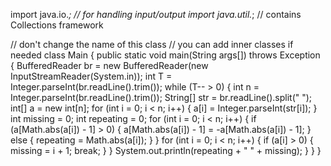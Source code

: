 import java.io.*; // for handling input/output
import java.util.*; // contains Collections framework

// don't change the name of this class
// you can add inner classes if needed
class Main {
   public static void main(String args[]) throws Exception {
        BufferedReader br = new BufferedReader(new InputStreamReader(System.in));
        int T = Integer.parseInt(br.readLine().trim());
        while (T-- > 0) {
            int n = Integer.parseInt(br.readLine().trim());
            String[] str = br.readLine().split(" ");
            int[] a = new int[n];
            for (int i = 0; i < n; i++) {
                a[i] = Integer.parseInt(str[i]);
            }
            int missing = 0;
            int repeating = 0;
            for (int i = 0; i < n; i++) {
                if (a[Math.abs(a[i]) - 1] > 0) {
                    a[Math.abs(a[i]) - 1] = -a[Math.abs(a[i]) - 1];
                } else {
                    repeating = Math.abs(a[i]);
                }
            }
            for (int i = 0; i < n; i++) {
                if (a[i] > 0) {
                    missing = i + 1;
                    break;
                }
            }
            System.out.println(repeating + " " + missing);
        }
    }
}